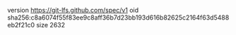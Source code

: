 version https://git-lfs.github.com/spec/v1
oid sha256:c8a6074f55f83ee9c8aff36b7d23bb193d616b82625c2164f63d5488eb2f21c0
size 2632
